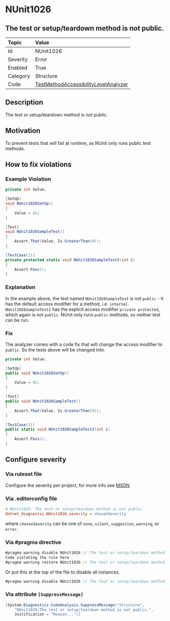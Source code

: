 # NUnit1026

## The test or setup/teardown method is not public.

| Topic    | Value
| :--      | :--
| Id       | NUnit1026
| Severity | Error
| Enabled  | True
| Category | Structure
| Code     | [TestMethodAccessibilityLevelAnalyzer](https://github.com/nunit/nunit.analyzers/blob/master/src/nunit.analyzers/TestMethodAccessibilityLevel/TestMethodAccessibilityLevelAnalyzer.cs)

## Description

The test or setup/teardown method is not public.

## Motivation

To prevent tests that will fail at runtime, as NUnit only runs public test methods.

## How to fix violations

### Example Violation

```csharp
private int Value;

[SetUp]
void NUnit1026SetUp()
{
    Value = 42;
}

[Test]
void NUnit1026SampleTest()
{
    Assert.That(Value, Is.GreaterThan(0));
}

[TestCase(1)]
private protected static void NUnit1026SampleTest2(int i)
{
    Assert.Pass();
}
```

### Explanation

In the example above, the test named `NUnit1026SampleTest` is not `public` - it has the default access modifier for a method, i.e. `internal`.
`NUnit1026SampleTest2` has the explicit access modifier `private protected`, which again is not `public`.
NUnit only runs `public` methods, so neither test can be run.

### Fix

The analyzer comes with a code fix that will change the access modifier to `public`. So the tests above will be changed into.

```csharp
private int Value;

[SetUp]
public void NUnit1026SetUp()
{
    Value = 42;
}

[Test]
public void NUnit1026SampleTest()
{
    Assert.That(Value, Is.GreaterThan(0));
}

[TestCase(1)]
public static void NUnit1026SampleTest2(int i)
{
    Assert.Pass();
}
```

<!-- start generated config severity -->
## Configure severity

### Via ruleset file

Configure the severity per project, for more info see [MSDN](https://msdn.microsoft.com/en-us/library/dd264949.aspx).

### Via .editorconfig file

```ini
# NUnit1026: The test or setup/teardown method is not public.
dotnet_diagnostic.NUnit1026.severity = chosenSeverity
```

where `chosenSeverity` can be one of `none`, `silent`, `suggestion`, `warning`, or `error`.

### Via #pragma directive

```csharp
#pragma warning disable NUnit1026 // The test or setup/teardown method is not public.
Code violating the rule here
#pragma warning restore NUnit1026 // The test or setup/teardown method is not public.
```

Or put this at the top of the file to disable all instances.

```csharp
#pragma warning disable NUnit1026 // The test or setup/teardown method is not public.
```

### Via attribute `[SuppressMessage]`

```csharp
[System.Diagnostics.CodeAnalysis.SuppressMessage("Structure",
    "NUnit1026:The test or setup/teardown method is not public.",
    Justification = "Reason...")]
```
<!-- end generated config severity -->
